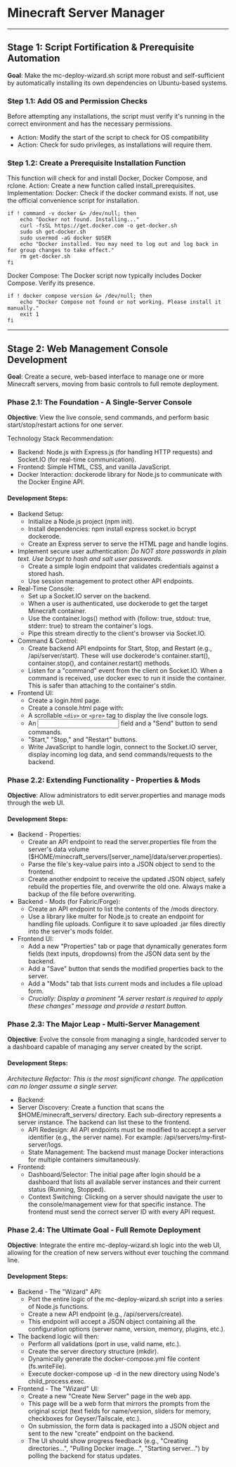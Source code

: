 # Minecraft Server Manager

---

## Stage 1: Script Fortification & Prerequisite Automation

**Goal**: Make the mc-deploy-wizard.sh script more robust and self-sufficient by automatically installing its own dependencies on Ubuntu-based systems.

### Step 1.1: Add OS and Permission Checks

Before attempting any installations, the script must verify it's running in the correct environment and has the necessary permissions.
-  Action: Modify the start of the script to check for OS compatibility
-  Action: Check for sudo privileges, as installations will require them.

### Step 1.2: Create a Prerequisite Installation Function
This function will check for and install Docker, Docker Compose, and rclone.
Action: Create a new function called install_prerequisites.
Implementation:
Docker: Check if the docker command exists. If not, use the official convenience script for installation.
```
if ! command -v docker &> /dev/null; then
    echo "Docker not found. Installing..."
    curl -fsSL https://get.docker.com -o get-docker.sh
    sudo sh get-docker.sh
    sudo usermod -aG docker $USER
    echo "Docker installed. You may need to log out and log back in for group changes to take effect."
    rm get-docker.sh
fi
```

Docker Compose: The Docker script now typically includes Docker Compose. Verify its presence.
```
if ! docker compose version &> /dev/null; then
    echo "Docker Compose not found or not working. Please install it manually."
    exit 1
fi
```

---
## Stage 2: Web Management Console Development

**Goal**: Create a secure, web-based interface to manage one or more Minecraft servers, moving from basic controls to full remote deployment.

### Phase 2.1: The Foundation - A Single-Server Console
**Objective**: View the live console, send commands, and perform basic start/stop/restart actions for one server.

Technology Stack Recommendation:

- Backend: Node.js with Express.js (for handling HTTP requests) and Socket.IO (for real-time communication).
- Frontend: Simple HTML, CSS, and vanilla JavaScript.
- Docker Interaction: dockerode library for Node.js to communicate with the Docker Engine API.

#### Development Steps:
- Backend Setup:
    - Initialize a Node.js project (npm init).
    - Install dependencies: npm install express socket.io bcrypt dockerode.
    - Create an Express server to serve the HTML page and handle logins.
- Implement secure user authentication:
*Do NOT store passwords in plain text. Use bcrypt to hash and salt user passwords.*
    - Create a simple login endpoint that validates credentials against a stored hash.
    - Use session management to protect other API endpoints.
- Real-Time Console:
    - Set up a Socket.IO server on the backend.
    - When a user is authenticated, use dockerode to get the target Minecraft container.
    - Use the container.logs() method with {follow: true, stdout: true, stderr: true} to stream the container's logs.
    - Pipe this stream directly to the client's browser via Socket.IO.
- Command & Control:
    - Create backend API endpoints for Start, Stop, and Restart (e.g., /api/server/start). These will use dockerode's container.start(), container.stop(), and container.restart() methods.
    - Listen for a "command" event from the client on Socket.IO. When a command is received, use docker exec to run it inside the container. This is safer than attaching to the container's stdin.
- Frontend UI:
    - Create a login.html page.
    - Create a console.html page with:
    - A scrollable `<div>` or `<pre>` tag to display the live console logs.
    - An <input> field and a "Send" button to send commands.
    - "Start," "Stop," and "Restart" buttons.
    - Write JavaScript to handle login, connect to the Socket.IO server, display incoming log data, and send commands/requests to the backend.

### Phase 2.2: Extending Functionality - Properties & Mods
**Objective**: Allow administrators to edit server.properties and manage mods through the web UI.

#### Development Steps:
- Backend - Properties:
    - Create an API endpoint to read the server.properties file from the server's data volume ($HOME/minecraft_servers/[server_name]/data/server.properties).
    - Parse the file's key-value pairs into a JSON object to send to the frontend.
    - Create another endpoint to receive the updated JSON object, safely rebuild the properties file, and overwrite the old one. Always make a backup of the file before overwriting.
- Backend - Mods (for Fabric/Forge):
    - Create an API endpoint to list the contents of the /mods directory.
    - Use a library like multer for Node.js to create an endpoint for handling file uploads. Configure it to save uploaded .jar files directly into the server's mods folder.
- Frontend UI:
    - Add a new "Properties" tab or page that dynamically generates form fields (text inputs, dropdowns) from the JSON data sent by the backend.
    - Add a "Save" button that sends the modified properties back to the server.
    - Add a "Mods" tab that lists current mods and includes a file upload form.
    - *Crucially: Display a prominent "A server restart is required to apply these changes" message and provide a restart button.*

### Phase 2.3: The Major Leap - Multi-Server Management
**Objective**: Evolve the console from managing a single, hardcoded server to a dashboard capable of managing any server created by the script.

#### Development Steps:
*Architecture Refactor: This is the most significant change. The application can no longer assume a single server.*

- Backend:
- Server Discovery: Create a function that scans the $HOME/minecraft_servers/ directory. Each sub-directory represents a server instance. The backend can list these to the frontend.
    - API Redesign: All API endpoints must be modified to accept a server identifier (e.g., the server name). For example: /api/servers/my-first-server/logs.
    - State Management: The backend must manage Docker interactions for multiple containers simultaneously.
- Frontend:
    - Dashboard/Selector: The initial page after login should be a dashboard that lists all available server instances and their current status (Running, Stopped).
    - Context Switching: Clicking on a server should navigate the user to the console/management view for that specific instance. The frontend must send the correct server ID with every API request.

### Phase 2.4: The Ultimate Goal - Full Remote Deployment
**Objective**: Integrate the entire mc-deploy-wizard.sh logic into the web UI, allowing for the creation of new servers without ever touching the command line.

#### Development Steps:

- Backend - The "Wizard" API:
    - Port the entire logic of the mc-deploy-wizard.sh script into a series of Node.js functions.
    - Create a new API endpoint (e.g., /api/servers/create).
    - This endpoint will accept a JSON object containing all the configuration options (server name, version, memory, plugins, etc.).
- The backend logic will then:
    - Perform all validations (port in use, valid name, etc.).
    - Create the server directory structure (mkdir).
    - Dynamically generate the docker-compose.yml file content (fs.writeFile).
    - Execute docker-compose up -d in the new directory using Node's child_process.exec.
- Frontend - The "Wizard" UI:
    - Create a new "Create New Server" page in the web app.
    - This page will be a web form that mirrors the prompts from the original script (text fields for name/version, sliders for memory, checkboxes for Geyser/Tailscale, etc.).
    - On submission, the form data is packaged into a JSON object and sent to the new "create" endpoint on the backend.
    - The UI should show progress feedback (e.g., "Creating directories...", "Pulling Docker image...", "Starting server...") by polling the backend for status updates.

